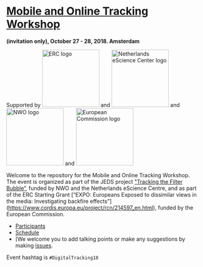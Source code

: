 # [Mobile and Online Tracking Workshop](http://digitaltrackingworkshop.ccs.amsterdam)

__(invitation only), October 27 - 28, 2018. Amsterdam__

Supported by 
<img src = "https://www.luxinnovation.lu/wp-content/uploads/sites/3/2018/07/erc-350x350.gif" alt = "ERC logo" width = 150>
and
<img src = "https://www.esciencecenter.nl/img/cdn/logo_escience_center.png" alt = "Netherlands eScience Center logo" width = 150>
and
<img src = "https://www.nwo.nl/binaries/articleImage/content/gallery/logos/nwo/nwo_logo_en_lowres.jpg" alt = "NWO logo" width = 150>
and
<img src = "https://ec.europa.eu/ec_portal/2016/images/logo/logo-splashpage.png" alt = "European Commission logo" width = 150>

Welcome to the repository for the Mobile and Online Tracking Workshop. The event is organized as part of the JEDS project ["Tracking the Filter Bubble”](http://ccs.amsterdam/projects/jeds/), funded by NWO and the Netherlands eScience Centre, and as part of the ERC Starting Grant [“EXPO: Europeans Exposed to dissimilar views in the media: Investigating backfire effects”] (https://www.cordis.europa.eu/project/rcn/214597_en.html), funded by the European Commission.

* [Participants](http://digitaltrackingworkshop.ccs.amsterdam/#participants)  
* [Schedule](http://digitaltrackingworkshop.ccs.amsterdam/#schedule)
* [We welcome you to add talking points or make any suggestions by making [issues](https://github.com/ccs-amsterdam/digitaltrackingworkshop/issues).

Event hashtag is `#DigitalTracking18`

